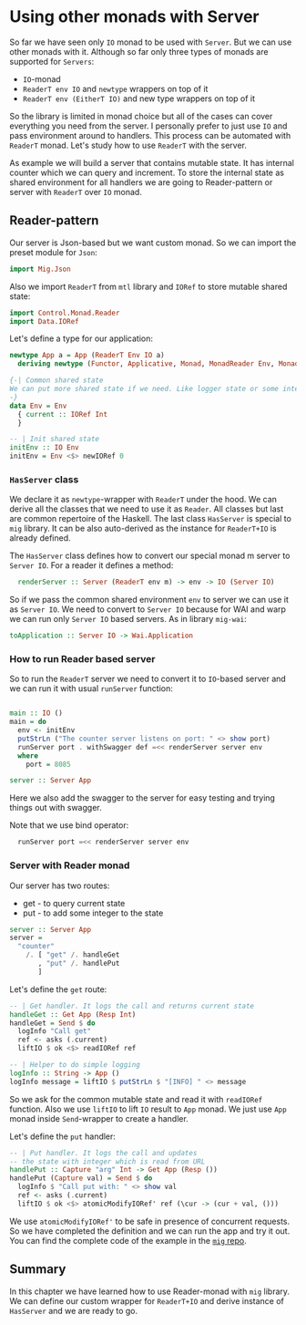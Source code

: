 # Using other monads with Server

So far we have seen only `IO` monad to be used with `Server`.
But we can use other monads with it. Although so far
only three types of monads are supported for `Servers`:

* `IO`-monad
* `ReaderT env IO` and `newtype` wrappers on top of it
* `ReaderT env (EitherT IO)` and new type wrappers on top of it

So the library is limited in monad choice but all of the cases
can cover everything you need from the server. 
I personally prefer to just use `IO` and pass environment around
to handlers. This process can be automated with `ReaderT` monad.
Let's study how to use `ReaderT` with the server.

As example we will build a server that contains mutable state.
It has internal counter which we can query and increment.
To store the internal state as shared environment for all handlers
we are going to Reader-pattern or server with `ReaderT` over `IO` monad. 

## Reader-pattern

Our server is Json-based but we want custom monad. So we can import the preset module
for `Json`:

```haskell
import Mig.Json
```

Also we import `ReaderT` from `mtl` library and `IORef` to store mutable shared state:

```haskell
import Control.Monad.Reader
import Data.IORef
```

Let's define a type for our application:

```haskell
newtype App a = App (ReaderT Env IO a)
  deriving newtype (Functor, Applicative, Monad, MonadReader Env, MonadIO, HasServer)

{-| Common shared state
We can put more shared state if we need. Like logger state or some interfaces.
-}
data Env = Env
  { current :: IORef Int
  }

-- | Init shared state
initEnv :: IO Env
initEnv = Env <$> newIORef 0
```

### `HasServer` class

We declare it as `newtype`-wrapper with `ReaderT` under the hood.
We can derive all the classes that we need to use it as `Reader`.
All classes but last are common repertoire of the Haskell. 
The last class `HasServer` is special to `mig` library.
It can be also auto-derived as the instance for `ReaderT+IO` is already defined.

The `HasServer` class defines how to convert our special monad m server
to `Server IO`. For a reader it defines a method:

```haskell
  renderServer :: Server (ReaderT env m) -> env -> IO (Server IO)
```

So if we pass the common shared environment `env` to server
we can use it as `Server IO`. We need to convert to `Server IO`
because for WAI and warp we can run only `Server IO` based servers.
As in library `mig-wai`:

```haskell
toApplication :: Server IO -> Wai.Application
```

### How to run Reader based server

So to run the `ReaderT` server we need to convert it to `IO`-based server
and we can run it with usual `runServer` function:


```haskell

main :: IO ()
main = do
  env <- initEnv 
  putStrLn ("The counter server listens on port: " <> show port)
  runServer port . withSwagger def =<< renderServer server env
  where
    port = 8085

server :: Server App
```

Here we also add the swagger to the server for easy testing
and trying things out with swagger.

Note that we use bind operator:

```haskell
  runServer port =<< renderServer server env
```

### Server with Reader monad

Our server has two routes:

* get - to query current state
* put - to add some integer to the state

```haskell
server :: Server App
server =
  "counter"
    /. [ "get" /. handleGet
       , "put" /. handlePut
       ]
```
Let's define the `get` route:

```haskell
-- | Get handler. It logs the call and returns current state
handleGet :: Get App (Resp Int)
handleGet = Send $ do
  logInfo "Call get"
  ref <- asks (.current)
  liftIO $ ok <$> readIORef ref

-- | Helper to do simple logging
logInfo :: String -> App ()
logInfo message = liftIO $ putStrLn $ "[INFO] " <> message
```

So we ask for the common mutable state and read it with `readIORef` function.
Also we use `liftIO` to lift `IO` result to `App` monad.
We just use `App` monad inside `Send`-wrapper to create a handler.

Let's define the `put` handler:

```haskell
-- | Put handler. It logs the call and updates 
-- the state with integer which is read from URL
handlePut :: Capture "arg" Int -> Get App (Resp ())
handlePut (Capture val) = Send $ do
  logInfo $ "Call put with: " <> show val
  ref <- asks (.current)
  liftIO $ ok <$> atomicModifyIORef' ref (\cur -> (cur + val, ()))
```

We use `atomicModifyIORef'` to be safe in presence of concurrent requests.
So we have completed the definition and we can run the app and try it out.
You can find the complete code of the example in the [`mig` repo](https://github.com/anton-k/mig/blob/main/examples/mig-example-apps/Counter/Main.hs).


## Summary 

In this chapter we have learned how to use Reader-monad with `mig` library.
We can define our custom wrapper for `ReaderT+IO` and derive instance 
of `HasServer` and we are ready to go.


